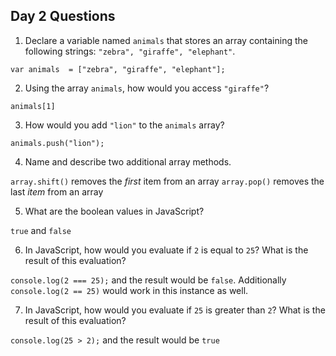 ## Day 2 Questions

1. Declare a variable named `animals` that stores an array containing the following strings: `"zebra", "giraffe", "elephant"`.

`var animals  = ["zebra", "giraffe", "elephant"];`

2. Using the array `animals`, how would you access `"giraffe"`?

`animals[1]`

3. How would you add `"lion"` to the `animals` array?

`animals.push("lion");`

4. Name and describe two additional array methods.

`array.shift()` removes the _first_ item from an array
`array.pop()` removes the last _item_ from an array

5. What are the boolean values in JavaScript?

`true` and `false`

6. In JavaScript, how would you evaluate if `2` is equal to `25`? What is the result of this evaluation?

`console.log(2 === 25);` and the result would be `false`. Additionally `console.log(2 == 25)` would work in this instance as well. 


7. In JavaScript, how would you evaluate if `25` is greater than `2`? What is the result of this evaluation?

`console.log(25 > 2);` and the result would be `true`
